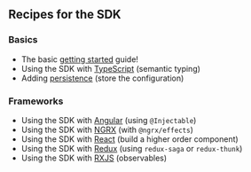 ## Recipes for the SDK

### Basics
* The basic [getting started](./Starter.md) guide!
* Using the SDK with [TypeScript](./TypeScript.md) (semantic typing)
* Adding [persistence](./Persistence.md) (store the configuration)

### Frameworks
* Using the SDK with [Angular](./frameworks/Angular.md) (using `@Injectable`)
* Using the SDK with [NGRX](./frameworks/NGRX.md) (with `@ngrx/effects`)
* Using the SDK with [React](./frameworks/React.md) (build a higher order component)
* Using the SDK with [Redux](./frameworks/Redux.md) (using `redux-saga` or `redux-thunk`)
* Using the SDK with [RXJS](./frameworks/RXJS.md) (observables)
